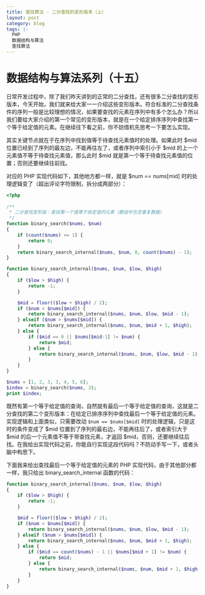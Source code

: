 ```yaml
---
title: 查找算法 - 二分查找的变形版本（上）
layout: post
category: blog
tags: |-
  PHP
  数据结构与算法
  查找算法
---
```


# 数据结构与算法系列（十五）
日常开发过程中，除了我们昨天讲到的正常的二分查找，还有很多二分查找的变形版本，今天开始，我们就来给大家一一介绍这些变形版本。符合标准的二分查找条件的序列一般是比较理想的情况，如果要查找的元素在序列中有多个怎么办？所以我们要给大家介绍的第一个常见的变形版本，就是在一个给定排序序列中查找第一个等于给定值的元素。在继续往下看之前，你不妨借机先思考一下要怎么实现。

其实关键节点就在于在序列中找到值等于待查找元素值时的处理。如果此时 $mid 位置已经到了序列的最左边，不能再往左了，或者序列中索引小于 $mid 的上一个元素值不等于待查找元素值，那么此时 $mid 就是第一个等于待查找元素值的位置；否则还要继续往前找。

对应的 PHP 实现代码如下，其他地方都一样，就是 $num == $nums[$mid] 时的处理逻辑变了（超出评论字符限制，拆分成两部分）：
```php
<?php
    
/**
 * 二分查找变形版：查找第一个值等于给定值的元素（数组中包含重复数据）
 */
function binary_search($nums, $num)
{
    if (count($nums) <= 1) {
        return 0;
    }
    return binary_search_internal($nums, $num, 0, count($nums) - 1);
}

function binary_search_internal($nums, $num, $low, $high)
{
    if ($low > $high) {
        return -1;
    }

    $mid = floor(($low + $high) / 2);
    if ($num < $nums[$mid]) {
        return binary_search_internal($nums, $num, $low, $mid - 1);
    } elseif ($num > $nums[$mid]) {
        return binary_search_internal($nums, $num, $mid + 1, $high);
    } else {
        if ($mid == 0 || $nums[$mid-1] != $num) {
            return $mid;
        } else {
            return binary_search_internal($nums, $num, $low, $mid - 1);
        }
    }
}

$nums = [1, 2, 3, 3, 4, 5, 6];
$index = binary_search($nums, 3);
print $index;

```

既然有第一个等于给定值的查询，自然就有最后一个等于给定值的查询，这就是二分查找的第二个变形版本：在给定已排序序列中查找最后一个等于给定值的元素。实现逻辑和上面类似，只需要改动 `$num == $nums[$mid]` 时的处理逻辑，只是这时的条件变成了 $mid 位置到了序列的最右边，不能再往后了，或者索引大于 $mid 的后一个元素值不等于带查找元素，才返回 $mid，否则，还要继续往后找。在我给出实现代码之前，你能自行实现这段代码吗？不防动手写一下，或者头脑中构思下。

下面我来给出查找最后一个等于给定值的元素的 PHP 实现代码，由于其他部分都一样，我只给出 binary_search_internal 函数的代码：
```php
function binary_search_internal($nums, $num, $low, $high)
{
    if ($low > $high) {
        return -1;
    }

    $mid = floor(($low + $high) / 2);
    if ($num < $nums[$mid]) {
        return binary_search_internal($nums, $num, $low, $mid - 1);
    } elseif ($num > $nums[$mid]) {
        return binary_search_internal($nums, $num, $mid + 1, $high);
    } else {
        if ($mid == count($nums) - 1 || $nums[$mid + 1] != $num) {
            return $mid;
        } else {
            return binary_search_internal($nums, $num, $mid + 1, $high);
        }
    }
}
```